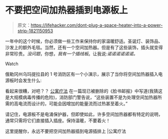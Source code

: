# 不要把空间加热器插到电源板上

> 原文：<https://lifehacker.com/dont-plug-a-space-heater-into-a-power-strip-1821150953>

一年中的这个时候，你必须做一些工作来保持你的家温暖舒适。圣诞灯、装饰品、沙发上的额外毛毯。当然，还有一个空间加热器。但是有了这些装饰，插头就变得非常珍贵。*没问题*，你想，*我有一个插线板*。让我说:*诺诺诺诺诺诺。*

Watch

俄勒冈州乌玛提拉县的 1 号消防区有一个小演示，展示了当你将空间加热器插入电源板时会发生什么:

看起来很糟，对吧？？ [公寓疗法](http://www.apartmenttherapy.com/heres-your-reminder-that-you-should-never-plug-a-space-heater-into-a-power-strip-253389) 在一篇现已被删除的《脸书邮报》中写道(我猜这是大规模病毒传播的危险)，消防部门警告说，“这些装置不是为处理空间加热器所需的高电流而设计的，可能会因增加的能量流而过热甚至着火。”

请记住，电源板不是电涌保护器，但即使如此，许多空间加热器都有特定的说明，通常只需将它们直接插入插座。保持温暖，不要着火！

这里提醒你，永远不要把空间加热器插到电源插排上 |公寓疗法
